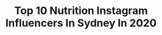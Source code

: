---
title: Top 10 Nutrition Instagram Influencers In Sydney In 2020
description: >-
  Find top nutrition Instagram influencers in Sydney in 2020. Most popular hashtags: #ad #sydney #sydneyfoodie.
platform: Instagram
hits: 24
text_top: Identify the best Instagram accounts on inBeat.
text_bottom: Our platform aggregates 24 Instagram influencers like this in Sydney, Australia for you to contact.
profiles:
  - username: "bigmelbappetite"
    fullname: >-
      Melbourne Foodie
    bio: >-
      Kathy & Dan “Come get chubby with us!” 🤤 📷 Food Photographer @knphotography.com.au 🌶 Chilli Fiend & Korean Food Lover! ✉️ bigmelbappetite@gmail.com
    location: "Australia"
    followers: 20763
    engagement: 367
    commentsToLikes: 0.168711
    id: ck5c6i0xf5h7e0i11m3wjbpsq
    verified: false
    hashtags: "#ad, #bmafavourites, #gifted, #harvestgourmet"
  - username: "dancavalcante90"
    fullname: >-
      D a n
    bio: >-
      📍 Sydney 💊 @switch_nutrition
    location: "Australia"
    followers: 6225
    engagement: 846
    commentsToLikes: 0.059688
    id: ck6topxnbffo60j71qrx6q4t6
    verified: false
    hashtags: "#instagay, #lifestyle, #instafit, #feels"
  - username: "gabreal.hungry"
    fullname: >-
      Gabrielle |Sydney Photographer
    bio: >-
      ☕ Living life one meal at a time 📩 DM / gabreal.hungry@gmail.com
    location: "Australia"
    followers: 16370
    engagement: 504
    commentsToLikes: 0.104043
    id: ck5pz74dtzjku0i11vxq809qc
    verified: false
    hashtags: "#breakfastinsydney, #australianblogger, #apmmonaco, #sydneylife"
  - username: "foodbyzeebee"
    fullname: >-
      Sydney Foodie and Teacher
    bio: >-
      💠Foodie/Photgrapher 💁🏽‍♀️🇦🇺 💠Teacher👩🏽‍🏫 💠Find me eating, cooking,networking or educating the masses 💠Dm: collab/invites #foodbyzeebee
    location: "Australia"
    followers: 3625
    engagement: 729
    commentsToLikes: 0.340575
    id: ck14l8pwiteja0i19ohnfce9t
    verified: false
    hashtags: "#coffeetable, #sydneyphotographer, #quoteoftheday, #sydneyfood"
  - username: "_anutka__"
    fullname: >-
      Anna🌸
    bio: >-
      | My life in colourful squares 📸 | 💍 @nzaff | 💌 segova.anna@gmail.com | 🌏 Sydney, Australia
    location: "Australia"
    followers: 17749
    engagement: 581
    commentsToLikes: 0.048541
    id: ck14lqetpvywf0i19vc4ocpy0
    verified: false
    hashtags: "#ootn, #islandvibes, #ad, #tlpicks"
  - username: "nickyprice_"
    fullname: >-
      Nicky Price
    bio: >-
      ✖️Health and fitness ✖️Photography ✖️Travel 📍Sydney, Australia 👇🏼ONLINE training and nutrition programs
    location: "Australia"
    followers: 42554
    engagement: 487
    commentsToLikes: 0.025512
    id: ck0udruw2jv800i19pl55sia6
    verified: false
    hashtags: "#ck"
  - username: "helenasauzier"
    fullname: >-
      Helena Sauzier
    bio: >-
      🇲🇺🇿🇦🇦🇺 📍Sydney 🎓BSc Health Science 👅Food & Drink @sauzyeats 👩🏼‍💻Accounts & Marketing @reformprojects 🧠Nutrition & Health Coaching @wellcollegeglobal
    location: "Australia"
    followers: 58208
    engagement: 306
    commentsToLikes: 0.031538
    id: ck5qaw04diji00i11jz9sz3wy
    verified: true
    hashtags: "#deepdownunder, #throwback, #madeitadate, #allpail2021"
  - username: "julzjulzjulzz"
    fullname: >-
      Julia Woodford WBFF PRO
    bio: >-
      💪🏼@bigmuscles_nutrition Athlete 💯@fitnessgurls Athlete ✨@thetraininghouse Co-owner 💌 Info@juliawoodfordfitness.com EBOOKS 👇🏼
    location: "Australia"
    followers: 54355
    engagement: 130
    commentsToLikes: 0.047547
    id: ck0w2vnadqe0k0i19fpx35xwe
    verified: false
    hashtags: "#wbffpro, #bigmusclesnutrition, #sydney, #strongerthanyouthink"
  - username: "tristan_hodder"
    fullname: >-
      T
    bio: >-
      📍Sydney 🏃‍♂️Professional Parkour & Tricking Athlete 💌 Email for Business inquiries
    location: "Australia"
    followers: 11076
    engagement: 826
    commentsToLikes: 0.046260
    id: ck6txphjqz4by0j71ihew104q
    verified: false
    hashtags: "#flippingfeed, #tricking, #freerun, #gym"
  - username: "jessienorbz"
    fullname: >-
      J E S S I E
    bio: >-
      ✨ Sydney Based Model & YouTuber 🌻 @findyourfirepodcast 🥑 Nutrition Student | JORDI 💛 🌿Ryderwear | JESSIE10 ✨Bookings contactjessnorbury@yahoo.com.au
    location: "Australia"
    followers: 18769
    engagement: 463
    commentsToLikes: 0.033853
    id: ck13c71xkyxbe0i19kvzguau6
    verified: false
    hashtags: ""
---